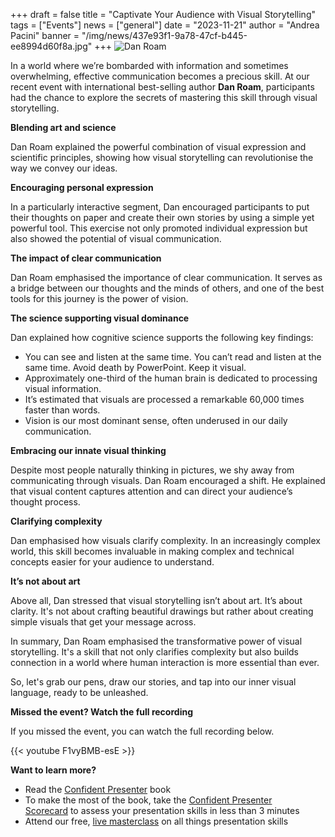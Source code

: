 +++
draft = false
title = "Captivate Your Audience with Visual Storytelling"
tags = ["Events"]
news = ["general"]
date = "2023-11-21"
author = "Andrea Pacini"
banner = "/img/news/437e93f1-9a78-47cf-b445-ee8994d60f8a.jpg"
+++
![Dan Roam](/img/news/437e93f1-9a78-47cf-b445-ee8994d60f8a.jpg "Captivate Your Audience with Visual Storytelling")



In a world where we’re bombarded with information and sometimes overwhelming, effective communication becomes a precious skill. At our recent event with international best-selling author **Dan Roam**, participants had the chance to explore the secrets of mastering this skill through visual storytelling.

**Blending art and science**

Dan Roam explained the powerful combination of visual expression and scientific principles, showing how visual storytelling can revolutionise the way we convey our ideas.

**Encouraging personal expression**

In a particularly interactive segment, Dan encouraged participants to put their thoughts on paper and create their own stories by using a simple yet powerful tool. This exercise not only promoted individual expression but also showed the potential of visual communication.

**The impact of clear communication**

Dan Roam emphasised the importance of clear communication. It serves as a bridge between our thoughts and the minds of others, and one of the best tools for this journey is the power of vision.

**The science supporting visual dominance**

Dan explained how cognitive science supports the following key findings:

* You can see and listen at the same time. You can’t read and listen at the same time. Avoid death by PowerPoint. Keep it visual. 
* Approximately one-third of the human brain is dedicated to processing visual information.
* It’s estimated that visuals are processed a remarkable 60,000 times faster than words.
* Vision is our most dominant sense, often underused in our daily communication.

**Embracing our innate visual thinking**

Despite most people naturally thinking in pictures, we shy away from communicating through visuals. Dan Roam encouraged a shift. He explained that visual content captures attention and can direct your audience’s thought process.

**Clarifying complexity**

Dan emphasised how visuals clarify complexity. In an increasingly complex world, this skill becomes invaluable in making complex and technical concepts easier for your audience to understand. 

**It’s not about art**

Above all, Dan stressed that visual storytelling isn’t about art. It’s about clarity. It's not about crafting beautiful drawings but rather about creating simple visuals that get your message across. 

In summary, Dan Roam emphasised the transformative power of visual storytelling. It's a skill that not only clarifies complexity but also builds connection in a world where human interaction is more essential than ever. 

So, let's grab our pens, draw our stories, and tap into our inner visual language, ready to be unleashed.

**Missed the event? Watch the full recording**

If you missed the event, you can watch the full recording below. 

{{< youtube F1vyBMB-esE >}}



**Want to learn more?** 

* Read the [Confident Presenter](https://amzn.eu/d/bKswMEe) book 
* To make the most of the book, take the [Confident Presenter Scorecard](https://ideasonstage.com/score) to assess your presentation skills in less than 3 minutes 
* Attend our free, [live masterclass](http://ideasonstageuk.eventbrite.com/) on all things presentation skills